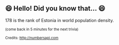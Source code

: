 ## 😄 Hello! Did you know that... 😄
178 is the rank of Estonia in world population density.

<sup>(come back in 5 minutes for the next trivia)</sup>


<sup>Credits: http://numbersapi.com</sup>
